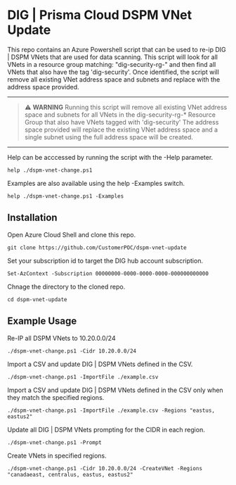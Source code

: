 # DIG | Prisma Cloud DSPM VNet Update

This repo contains an Azure Powershell script that can be used to re-ip DIG | DSPM VNets that are used for data scanning.  This script will look for all VNets in a resource group matching: "dig-security-rg-" and then find all VNets that also have the tag 'dig-security'. Once identified, the script will remove all existing VNet address space and subnets and replace with the address space provided.

---

> :warning: **WARNING**
>  Running this script will remove all existing VNet address space and subnets for all VNets in the dig-security-rg-* Resource Group that also have VNets tagged with 'dig-security'
>  The address space provided will replace the existing VNet address space and a single subnet using the full address space will be created.

---

Help can be acccessed by running the script with the -Help parameter.

```shell
help ./dspm-vnet-change.ps1 
```

Examples are also available using the help -Examples switch.

```shell
help ./dspm-vnet-change.ps1 -Examples
```

## Installation

Open Azure Cloud Shell and clone this repo.

```shell
git clone https://github.com/CustomerPOC/dspm-vnet-update
```

Set your subscription id to target the DIG hub account subscription.

```shell
Set-AzContext -Subscription 00000000-0000-0000-0000-000000000000
```

Chnage the directory to the cloned repo.

```shell
cd dspm-vnet-update
```

## Example Usage

Re-IP all DSPM VNets to 10.20.0.0/24

```shell
./dspm-vnet-change.ps1 -Cidr 10.20.0.0/24
```

Import a CSV and update DIG | DSPM VNets defined in the CSV.

```shell
./dspm-vnet-change.ps1 -ImportFile ./example.csv
```

Import a CSV and update DIG | DSPM VNets defined in the CSV only when they match the specified regions.

```shell
./dspm-vnet-change.ps1 -ImportFile ./example.csv -Regions "eastus, eastus2"
```

Update all DIG | DSPM VNets prompting for the CIDR in each region.

```shell
./dspm-vnet-change.ps1 -Prompt
```

Create VNets in specified regions.

```shell
./dspm-vnet-change.ps1 -Cidr 10.20.0.0/24 -CreateVNet -Regions "canadaeast, centralus, eastus, eastus2"
```
